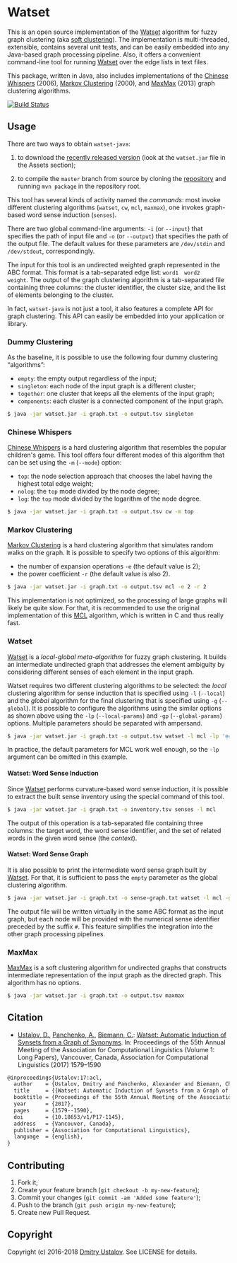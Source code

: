 # Watset

This is an open source implementation of the [Watset] algorithm for fuzzy graph clustering (aka [soft clustering](https://en.wikipedia.org/wiki/Soft_clustering)). The implementation is multi-threaded, extensible, contains several unit tests, and can be easily embedded into any Java-based graph processing pipeline. Also, it offers a convenient command-line tool for running [Watset] over the edge lists in text files.

This package, written in Java, also includes implementations of the [Chinese Whispers] (2006), [Markov Clustering] (2000), and [MaxMax] (2013) graph clustering algorithms.

[![Build Status][travis_ci_badge]][travis_ci_link]

[travis_ci_badge]: https://travis-ci.org/nlpub/watset-java.svg
[travis_ci_link]: https://travis-ci.org/nlpub/watset-java

## Usage

There are two ways to obtain `watset-java`:

1. to download the [recently released version](https://github.com/nlpub/watset-java/releases/latest) (look at the `watset.jar` file in the Assets section);

2. to compile the `master` branch from source by cloning the [repository](https://github.com/nlpub/watset-java) and running `mvn package` in the repository root.

This tool has several kinds of activity named the *commands*: most invoke different clustering algorithms (`watset`, `cw`, `mcl`, `maxmax`), one invokes graph-based word sense induction (`senses`).

There are two global command-line arguments: `-i` (or `--input`) that specifies the path of input file and `-o` (or `--output`) that specifies the path of the output file. The default values for these parameters are `/dev/stdin` and `/dev/stdout`, correspondingly.

The input for this tool is an undirected weighted graph represented in the ABC format. This format is a tab-separated edge list: <code>word1&#9;word2&#9;weight</code>. The output of the graph clustering algorithm is a tab-separated file containing three columns: the cluster identifier, the cluster size, and the list of elements belonging to the cluster.

In fact, `watset-java` is not just a tool, it also features a complete API for graph clustering. This API can easily be embedded into your application or library.

### Dummy Clustering

As the baseline, it is possible to use the following four dummy clustering “algorithms”:

* `empty`: the empty output regardless of the input;
* `singleton`: each node of the input graph is a different cluster;
* `together`: one cluster that keeps all the elements of the input graph;
* `components`: each cluster is a connected component of the input graph.

```bash
$ java -jar watset.jar -i graph.txt -o output.tsv singleton
```

### Chinese Whispers

[Chinese Whispers] is a hard clustering algorithm that resembles the popular children's game. This tool offers four different modes of this algorithm that can be set using the `-m` (`--mode`) option:

* `top`: the node selection approach that chooses the label having the highest total edge weight;
* `nolog`: the `top` mode divided by the node degree;
* `log`: the `top` mode divided by the logarithm of the node degree.

```bash
$ java -jar watset.jar -i graph.txt -o output.tsv cw -m top
```

### Markov Clustering

[Markov Clustering] is a hard clustering algorithm that simulates random walks on the graph. It is possible to specify two options of this algorithm:

* the number of expansion operations `-e` (the default value is 2);
* the power coefficient `-r` (the default value is also 2).

```bash
$ java -jar watset.jar -i graph.txt -o output.tsv mcl -e 2 -r 2
```

This implementation is not optimized, so the processing of large graphs will likely be quite slow. For that, it is recommended to use the original implementation of this [MCL](https://micans.org/mcl/) algorithm, which is written in C and thus really fast.

### Watset

[Watset] is a *local-global meta-algorithm* for fuzzy graph clustering. It builds an intermediate undirected graph that addresses the element ambiguity by considering different senses of each element in the input graph.

Watset requires two different clustering algorithms to be selected: the *local* clustering algorithm for sense induction that is specified using `-l` (`--local`) and the *global* algorithm for the final clustering that is specified using `-g` (`--global`). It is possible to configure the algorithms using the similar options as shown above using the `-lp` (`--local-params`) and `-gp` (`--global-params`) options. Multiple parameters should be separated with ampersand.

```bash
$ java -jar watset.jar -i graph.txt -o output.tsv watset -l mcl -lp 'e=1&r=3' -g cw -gp mode=nolog
```

In practice, the default parameters for MCL work well enough, so the `-lp` argument can be omitted in this example.

#### Watset: Word Sense Induction

Since [Watset] performs curvature-based word sense induction, it is possible to extract the built sense inventory using the special command of this tool.

```bash
$ java -jar watset.jar -i graph.txt -o inventory.tsv senses -l mcl
```

The output of this operation is a tab-separated file containing three columns: the target word, the word sense identifier, and the set of related words in the given word sense (the *context*).

#### Watset: Word Sense Graph

It is also possible to print the intermediate word sense graph built by [Watset]. For that, it is sufficient to pass the `empty` parameter as the global clustering algorithm.

```bash
$ java -jar watset.jar -i graph.txt -o sense-graph.txt watset -l mcl -g empty
```

The output file will be written virtually in the same ABC format as the input graph, but each node will be provided with the numerical sense identifier preceded by the suffix `#`. This feature simplifies the integration into the other graph processing pipelines.

### MaxMax

[MaxMax] is a soft clustering algorithm for undirected graphs that constructs intermediate representation of the input graph as the directed graph. This algorithm has no options.

```bash
$ java -jar watset.jar -i graph.txt -o output.tsv maxmax
```

## Citation

* [Ustalov, D.](https://github.com/dustalov), [Panchenko, A.](https://www.inf.uni-hamburg.de/en/inst/ab/lt/people/alexander-panchenko.html), [Biemann, C.](https://www.inf.uni-hamburg.de/en/inst/ab/lt/people/chris-biemann.html): [Watset: Automatic Induction of Synsets from a Graph of Synonyms](https://doi.org/10.18653/v1/P17-1145). In: Proceedings of the 55th Annual Meeting of the Association for Computational Linguistics (Volume 1: Long Papers), Vancouver, Canada, Association for Computational Linguistics (2017) 1579–1590

```latex
@inproceedings{Ustalov:17:acl,
  author    = {Ustalov, Dmitry and Panchenko, Alexander and Biemann, Chris},
  title     = {{Watset: Automatic Induction of Synsets from a Graph of Synonyms}},
  booktitle = {Proceedings of the 55th Annual Meeting of the Association for Computational Linguistics (Volume 1: Long Papers)},
  year      = {2017},
  pages     = {1579--1590},
  doi       = {10.18653/v1/P17-1145},
  address   = {Vancouver, Canada},
  publisher = {Association for Computational Linguistics},
  language  = {english},
}
```

## Contributing

1. Fork it;
2. Create your feature branch (`git checkout -b my-new-feature`);
3. Commit your changes (`git commit -am 'Added some feature'`);
4. Push to the branch (`git push origin my-new-feature`);
5. Create new Pull Request.

## Copyright

Copyright (c) 2016-2018 [Dmitry Ustalov]. See LICENSE for details.

[Watset]: https://doi.org/10.18653/v1/P17-1145
[Chinese Whispers]: https://dl.acm.org/citation.cfm?id=1654774
[Markov Clustering]: https://doi.org/10.1137/040608635
[MaxMax]: https://doi.org/10.1007/978-3-642-37247-6_30
[Dmitry Ustalov]: https://ustalov.com/
